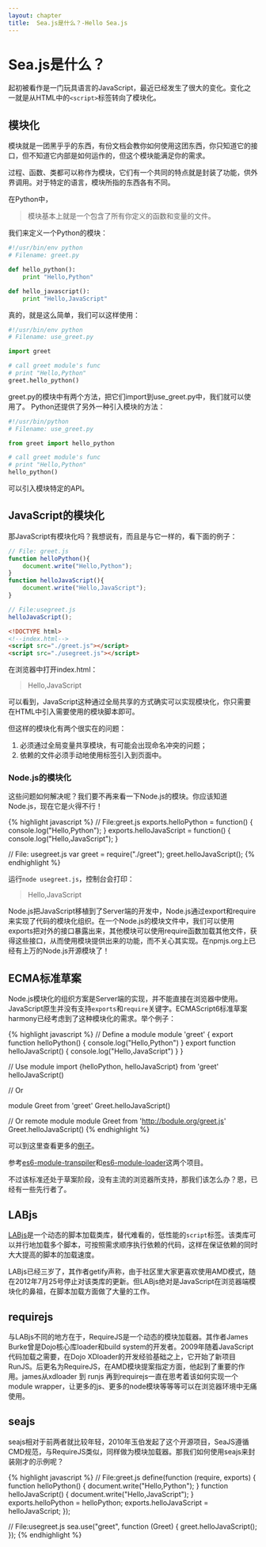 ```yaml
---
layout: chapter
title:  Sea.js是什么？-Hello Sea.js
---
```


# Sea.js是什么？

起初被看作是一门玩具语言的JavaScript，最近已经发生了很大的变化。变化之一就是从HTML中的`<script>`标签转向了模块化。

## 模块化

模块就是一团黑乎乎的东西，有份文档会教你如何使用这团东西，你只知道它的接口，但不知道它内部是如何运作的，但这个模块能满足你的需求。

过程、函数、类都可以称作为模块，它们有一个共同的特点就是封装了功能，供外界调用。对于特定的语言，模块所指的东西各有不同。

在Python中，

> 模块基本上就是一个包含了所有你定义的函数和变量的文件。

我们来定义一个Python的模块：
```Python
#!/usr/bin/env python
# Filename: greet.py

def hello_python():
    print "Hello,Python"

def hello_javascript():
    print "Hello,JavaScript"
```
真的，就是这么简单，我们可以这样使用：

```Python
#!/usr/bin/env python
# Filename: use_greet.py

import greet

# call greet module's func
# print "Hello,Python"
greet.hello_python()
```

greet.py的模块中有两个方法，把它们import到use_greet.py中，我们就可以使用了。
Python还提供了另外一种引入模块的方法：

```Python
#!/usr/bin/python
# Filename: use_greet.py

from greet import hello_python

# call greet module's func
# print "Hello,Python"
hello_python()
```

可以引入模块特定的API。

## JavaScript的模块化

那JavaScript有模块化吗？我想说有，而且是与它一样的，看下面的例子：

```JavaScript
// File: greet.js
function helloPython(){
    document.write("Hello,Python");
}
function helloJavaScript(){
    document.write("Hello,JavaScript");
}

// File:usegreet.js
helloJavaScript();
```

```html
<!DOCTYPE html>
<!--index.html-->
<script src="./greet.js"></script>
<script src="./usegreet.js"></script>
```
在浏览器中打开index.html：

> Hello,JavaScript

可以看到，JavaScript这种通过全局共享的方式确实可以实现模块化，你只需要在HTML中引入需要使用的模块脚本即可。

但这样的模块化有两个很实在的问题：

1. 必须通过全局变量共享模块，有可能会出现命名冲突的问题；
2. 依赖的文件必须手动地使用标签引入到页面中。

### Node.js的模块化

这些问题如何解决呢？我们要不再来看一下Node.js的模块。你应该知道Node.js，现在它是火得不行！

{% highlight javascript %}
// File:greet.js
exports.helloPython = function() {
    console.log("Hello,Python");
}
exports.helloJavaScript = function() {
    console.log("Hello,JavaScript");
}

// File: usegreet.js
var greet = require("./greet");
greet.helloJavaScript();
{% endhighlight %}

运行`node usegreet.js`，控制台会打印：

> Hello,JavaScript

Node.js把JavaScript移植到了Server端的开发中，Node.js通过export和require来实现了代码的模块化组织。在一个Node.js的模块文件中，我们可以使用exports把对外的接口暴露出来，其他模块可以使用require函数加载其他文件，获得这些接口，从而使用模块提供出来的功能，而不关心其实现。在npmjs.org上已经有上万的Node.js开源模块了！

## ECMA标准草案

Node.js模块化的组织方案是Server端的实现，并不能直接在浏览器中使用。JavaScript原生并没有支持`exports`和`require`关键字。ECMAScript6标准草案harmony已经考虑到了这种模块化的需求。举个例子：

{% highlight javascript %}
// Define a module
module 'greet' {
    export function helloPython() {
        console.log("Hello,Python")
    }
    export function helloJavaScript() {
        console.log("Hello,JavaScript")
    }
}

// Use module
import {helloPython, helloJavaScript} from 'greet'
helloJavaScript()

// Or 

module Greet from 'greet'
Greet.helloJavaScript()

// Or remote module
module Greet from 'http://bodule.org/greet.js'
Greet.helloJavaScript()
{% endhighlight %}

可以到这里查看更多的[例子](http://wiki.ecmascript.org/doku.php?id=harmony:modules_examples)。

参考[es6-module-transpiler](http://square.github.io/es6-module-transpiler/)和[es6-module-loader](https://github.com/ModuleLoader/es6-module-loader)这两个项目。

不过该标准还处于草案阶段，没有主流的浏览器所支持，那我们该怎么办？恩，已经有一些先行者了。

## LABjs

[LABjs](https://github.com/getify/LABjs)是一个动态的脚本加载类库，替代难看的，低性能的`script`标签。该类库可以并行地加载多个脚本，可按照需求顺序执行依赖的代码，这样在保证依赖的同时大大提高的脚本的加载速度。

LABjs已经三岁了，其作者getify声称，由于社区里大家更喜欢使用AMD模式，随在2012年7月25号停止对该类库的更新。但LABjs绝对是JavaScript在浏览器端模块化的鼻祖，在脚本加载方面做了大量的工作。

## requirejs

与LABjs不同的地方在于，RequireJS是一个动态的模块加载器。其作者James Burke曾是Dojo核心库loader和build system的开发者。2009年随着JavaScript代码加载之需要，在Dojo XDloader的开发经验基础之上，它开始了新项目RunJS。后更名为RequireJS，在AMD模块提案指定方面，他起到了重要的作用。james从xdloader 到 runjs 再到requirejs一直在思考着该如何实现一个module wrapper，让更多的js、更多的node模块等等等可以在浏览器环境中无痛使用。

## seajs

seajs相对于前两者就比较年轻，2010年玉伯发起了这个开源项目，SeaJS遵循CMD规范，与RequireJS类似，同样做为模块加载器。那我们如何使用seajs来封装刚才的示例呢？

{% highlight javascript %}
// File:greet.js
define(function (require, exports) {
    function helloPython() {
        document.write("Hello,Python");
    }
    function helloJavaScript() {
        document.write("Hello,JavaScript");
    }
    exports.helloPython = helloPython;
    exports.helloJavaScript = helloJavaScript;
});

// File:usegreet.js
sea.use("greet", function (Greet) {
    greet.helloJavaScript();
});
{% endhighlight %}
